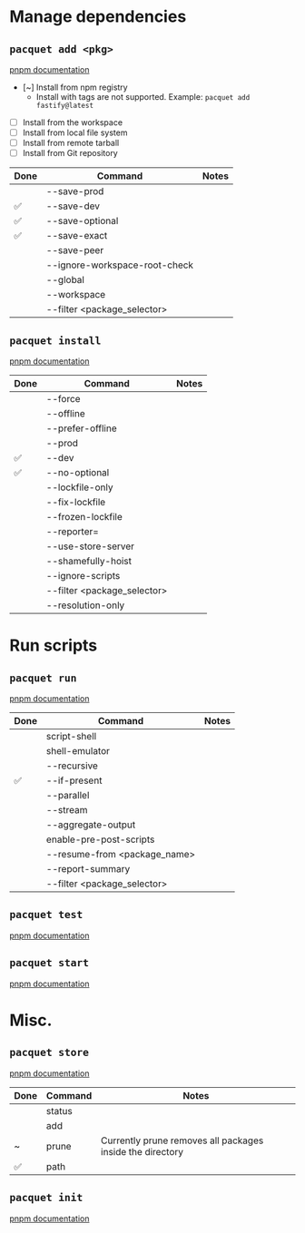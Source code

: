 # Manage dependencies

## `pacquet add <pkg>`

[pnpm documentation](https://pnpm.io/cli/add)

- [~] Install from npm registry
  - Install with tags are not supported. Example: `pacquet add fastify@latest`
- [ ] Install from the workspace
- [ ] Install from local file system
- [ ] Install from remote tarball
- [ ] Install from Git repository

| Done | Command                       | Notes |
|------|-------------------------------|-------|
|      | --save-prod                   |       |
| ✅    | --save-dev                    |       |
| ✅    | --save-optional               |       |
| ✅    | --save-exact                  |       |
|      | --save-peer                   |       |
|      | --ignore-workspace-root-check |       |
|      | --global                      |       |
|      | --workspace                   |       |
|      | --filter <package_selector>   |       |

## `pacquet install`

[pnpm documentation](https://pnpm.io/cli/install)

| Done | Command                     | Notes |
|------|-----------------------------|-------|
|      | --force                     |       |
|      | --offline                   |       |
|      | --prefer-offline            |       |
|      | --prod                      |       |
| ✅    | --dev                       |       |
| ✅    | --no-optional               |       |
|      | --lockfile-only             |       |
|      | --fix-lockfile              |       |
|      | --frozen-lockfile           |       |
|      | --reporter=<name>           |       |
|      | --use-store-server          |       |
|      | --shamefully-hoist          |       |
|      | --ignore-scripts            |       |
|      | --filter <package_selector> |       |
|      | --resolution-only           |       |

# Run scripts

## `pacquet run`

[pnpm documentation](https://pnpm.io/cli/run)

| Done | Command                      | Notes |
|------|------------------------------|-------|
|      | script-shell                 |       |
|      | shell-emulator               |       |
|      | --recursive                  |       |
| ✅    | --if-present                 |       |
|      | --parallel                   |       |
|      | --stream                     |       |
|      | --aggregate-output           |       |
|      | enable-pre-post-scripts      |       |
|      | --resume-from <package_name> |       |
|      | --report-summary             |       |
|      | --filter <package_selector>  |       |

## `pacquet test`

[pnpm documentation](https://pnpm.io/cli/test)

## `pacquet start`

[pnpm documentation](https://pnpm.io/cli/start)

# Misc.

## `pacquet store`

[pnpm documentation](https://pnpm.io/cli/store)

| Done | Command | Notes                                                     |
|------|---------|-----------------------------------------------------------|
|      | status  |                                                           |
|      | add     |                                                           |
| ~    | prune   | Currently prune removes all packages inside the directory |
| ✅    | path    |                                                           |

## `pacquet init`

[pnpm documentation](https://pnpm.io/cli/init)
